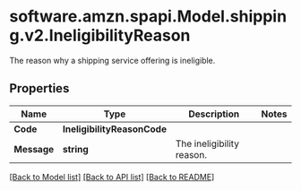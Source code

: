 # software.amzn.spapi.Model.shipping.v2.IneligibilityReason
The reason why a shipping service offering is ineligible.

## Properties

Name | Type | Description | Notes
------------ | ------------- | ------------- | -------------
**Code** | **IneligibilityReasonCode** |  | 
**Message** | **string** | The ineligibility reason. | 

[[Back to Model list]](../README.md#documentation-for-models) [[Back to API list]](../README.md#documentation-for-api-endpoints) [[Back to README]](../README.md)

